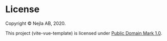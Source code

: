 # License

Copyright © Nejla AB, 2020.

This project (vite-vue-template) is licensed under [Public Domain Mark
1.0](https://creativecommons.org/publicdomain/mark/1.0/).
